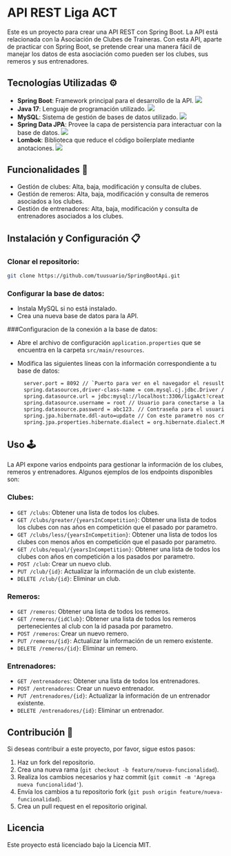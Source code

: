# API REST Liga ACT

Este es un proyecto para crear una API REST con Spring Boot. La API está relacionada con la Asociación de Clubes de Traineras. Con esta API, aparte de practicar con Spring Boot, se pretende crear una manera fácil de manejar los datos de esta asociación como pueden ser los clubes, sus remeros y sus entrenadores.

## Tecnologías Utilizadas ⚙

- **Spring Boot**: Framework principal para el desarrollo de la API. <img src="https://img.shields.io/badge/Spring%20Boot-6DB33F?style=for-the-badge&logo=spring&logoColor=white"/>
- **Java 17**: Lenguaje de programación utilizado. <img src="https://img.shields.io/badge/Java-ED8B00?style=for-the-badge&logo=java&logoColor=white"/>
- **MySQL**: Sistema de gestión de bases de datos utilizado. <img src="https://img.shields.io/badge/MySQL-00000F?style=for-the-badge&logo=mysql&logoColor=white"/>
- **Spring Data JPA**: Provee la capa de persistencia para interactuar con la base de datos. <img src="https://img.shields.io/badge/Spring%20Data%20JPA-6DB33F?style=for-the-badge&logo=spring&logoColor=white"/>
- **Lombok**: Biblioteca que reduce el código boilerplate mediante anotaciones. <img src="https://img.shields.io/badge/Lombok-BCD32B?style=for-the-badge&logo=Project%20Lombok&logoColor=white"/>

## Funcionalidades 🚀

- Gestión de clubes: Alta, baja, modificación y consulta de clubes.
- Gestión de remeros: Alta, baja, modificación y consulta de remeros asociados a los clubes.
- Gestión de entrenadores: Alta, baja, modificación y consulta de entrenadores asociados a los clubes.

## Instalación y Configuración 📋

### Clonar el repositorio:
```bash
git clone https://github.com/tuusuario/SpringBootApi.git
````


### Configurar la base de datos:

- Instala MySQL si no está instalado.
- Crea una nueva base de datos para la API.

###Configuracion de la conexión a la base de datos:

- Abre el archivo de configuración `application.properties` que se encuentra en la carpeta `src/main/resources`.
  
- Modifica las siguientes líneas con la información correspondiente a tu base de datos:

  
  ```bash
    server.port = 8092 // `Puerto para ver en el navegador el resusltado de la request`
    spring.datasources,driver-class-name = com.mysql.cj.jdbc.Driver // Driver para mysql
    spring.datasource.url = jdbc:mysql://localhost:3306/ligaAct?createDatabaseIfNotExist=true&useSSL=false // nombre de la base de datos
    spring.datasource.username = root // Usuario para conectarse a la base de datos.
    spring.datasource.password = abc123. // Contraseña para el usuario
    spring.jpa.hibernate.ddl-auto=update // Con este parametro nos crea en caso de que no exista las tablas y nos las modifica
    spring.jpa.properties.hibernate.dialect = org.hibernate.dialect.MySQL8Dialect //  Normas con las que se comounicara con MySql

## Uso 🕹

La API expone varios endpoints para gestionar la información de los clubes, remeros y entrenadores. Algunos ejemplos de los endpoints disponibles son:

### Clubes:

- `GET /clubs`: Obtener una lista de todos los clubes.
- `GET /clubs/greater/{yearsInCompetition}`: Obtener una lista de todos los clubes con nas años en competición que el pasado por parametro.
- `GET /clubs/less/{yearsInCompetition}`: Obtener una lista de todos los clubes con menos años en competición que el pasado por parametro.
- `GET /clubs/equal/{yearsInCompetition}`: Obtener una lista de todos los clubes con años en competición a los pasados por parametro.
- `POST /club`: Crear un nuevo club.
- `PUT /club/{id}`: Actualizar la información de un club existente.
- `DELETE /club/{id}`: Eliminar un club.

### Remeros:

- `GET /remeros`: Obtener una lista de todos los remeros.
- `GET /remeros/{idClub}`: Obtener una lista de todos los remeros pertenecientes al club con la id pasada por parametro.
- `POST /remeros`: Crear un nuevo remero.
- `PUT /remeros/{id}`: Actualizar la información de un remero existente.
- `DELETE /remeros/{id}`: Eliminar un remero.

### Entrenadores: 

- `GET /entrenadores`: Obtener una lista de todos los entrenadores.
- `POST /entrenadores`: Crear un nuevo entrenador.
- `PUT /entrenadores/{id}`: Actualizar la información de un entrenador existente.
- `DELETE /entrenadores/{id}`: Eliminar un entrenador.

## Contribución 🤝

Si deseas contribuir a este proyecto, por favor, sigue estos pasos:

1. Haz un fork del repositorio.
2. Crea una nueva rama (`git checkout -b feature/nueva-funcionalidad`).
3. Realiza los cambios necesarios y haz commit (`git commit -m 'Agrega nueva funcionalidad'`).
4. Envía los cambios a tu repositorio fork (`git push origin feature/nueva-funcionalidad`).
5. Crea un pull request en el repositorio original.

## Licencia

Este proyecto está licenciado bajo la Licencia MIT.



